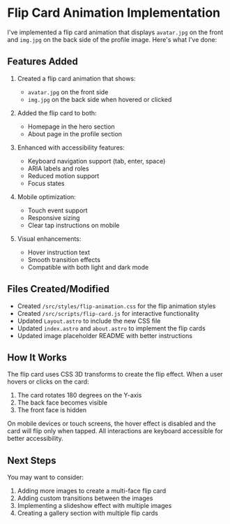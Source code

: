 # Flip Card Animation Implementation

I've implemented a flip card animation that displays `avatar.jpg` on the front and `img.jpg` on the back side of the profile image. Here's what I've done:

## Features Added

1. Created a flip card animation that shows:
   - `avatar.jpg` on the front side
   - `img.jpg` on the back side when hovered or clicked

2. Added the flip card to both:
   - Homepage in the hero section
   - About page in the profile section

3. Enhanced with accessibility features:
   - Keyboard navigation support (tab, enter, space)
   - ARIA labels and roles
   - Reduced motion support
   - Focus states

4. Mobile optimization:
   - Touch event support
   - Responsive sizing
   - Clear tap instructions on mobile

5. Visual enhancements:
   - Hover instruction text
   - Smooth transition effects
   - Compatible with both light and dark mode

## Files Created/Modified

- Created `/src/styles/flip-animation.css` for the flip animation styles
- Created `/src/scripts/flip-card.js` for interactive functionality
- Updated `Layout.astro` to include the new CSS file
- Updated `index.astro` and `about.astro` to implement the flip cards
- Updated image placeholder README with better instructions

## How It Works

The flip card uses CSS 3D transforms to create the flip effect. When a user hovers or clicks on the card:
1. The card rotates 180 degrees on the Y-axis
2. The back face becomes visible
3. The front face is hidden

On mobile devices or touch screens, the hover effect is disabled and the card will flip only when tapped. All interactions are keyboard accessible for better accessibility.

## Next Steps

You may want to consider:
1. Adding more images to create a multi-face flip card
2. Adding custom transitions between the images
3. Implementing a slideshow effect with multiple images
4. Creating a gallery section with multiple flip cards

